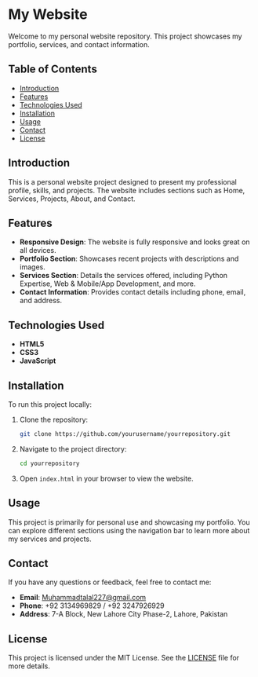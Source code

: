 # My Website

Welcome to my personal website repository. This project showcases my portfolio, services, and contact information. 

## Table of Contents

- [Introduction](#introduction)
- [Features](#features)
- [Technologies Used](#technologies-used)
- [Installation](#installation)
- [Usage](#usage)
- [Contact](#contact)
- [License](#license)

## Introduction

This is a personal website project designed to present my professional profile, skills, and projects. The website includes sections such as Home, Services, Projects, About, and Contact.

## Features

- **Responsive Design**: The website is fully responsive and looks great on all devices.
- **Portfolio Section**: Showcases recent projects with descriptions and images.
- **Services Section**: Details the services offered, including Python Expertise, Web & Mobile/App Development, and more.
- **Contact Information**: Provides contact details including phone, email, and address.

## Technologies Used

- **HTML5**
- **CSS3**
- **JavaScript**

## Installation

To run this project locally:

1. Clone the repository:
    ```sh
    git clone https://github.com/yourusername/yourrepository.git
    ```
2. Navigate to the project directory:
    ```sh
    cd yourrepository
    ```
3. Open `index.html` in your browser to view the website.

## Usage

This project is primarily for personal use and showcasing my portfolio. You can explore different sections using the navigation bar to learn more about my services and projects.

## Contact

If you have any questions or feedback, feel free to contact me:

- **Email**: [Muhammadtalal227@gmail.com](mailto:Muhammadtalal227@gmail.com)
- **Phone**: +92 3134969829 / +92 3247926929
- **Address**: 7-A Block, New Lahore City Phase-2, Lahore, Pakistan

## License

This project is licensed under the MIT License. See the [LICENSE](LICENSE) file for more details.
